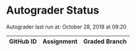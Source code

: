 # Autograder Status
Autograder last run at: October 28, 2018 at 09:20

| GitHub ID | Assignment | Graded Branch |
|-----------|------------|---------------|
